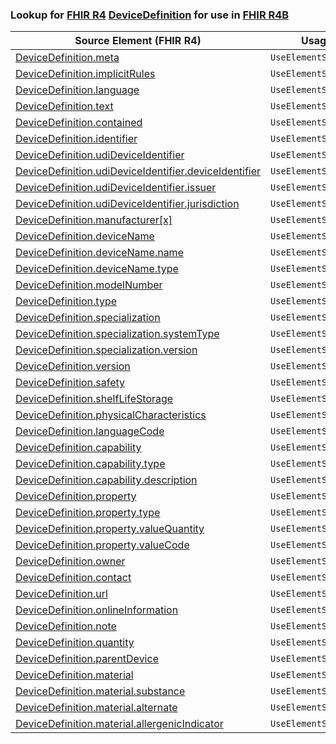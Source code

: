 ### Lookup for [FHIR R4](https://hl7.org/fhir/R4/) [DeviceDefinition](https://hl7.org/fhir/R4/DeviceDefinition.html) for use in [FHIR R4B](https://hl7.org/fhir/R4B/)

| Source Element (FHIR R4) | Usage | Target |
| -------------- | ----- | ------ |
| [DeviceDefinition.meta](https://hl7.org/fhir/R4/DeviceDefinition.html#resource) | `UseElementSameName` | [DeviceDefinition.meta](https://hl7.org/fhir/R4B/DeviceDefinition.html#resource) |
| [DeviceDefinition.implicitRules](https://hl7.org/fhir/R4/DeviceDefinition.html#resource) | `UseElementSameName` | [DeviceDefinition.implicitRules](https://hl7.org/fhir/R4B/DeviceDefinition.html#resource) |
| [DeviceDefinition.language](https://hl7.org/fhir/R4/DeviceDefinition.html#resource) | `UseElementSameName` | [DeviceDefinition.language](https://hl7.org/fhir/R4B/DeviceDefinition.html#resource) |
| [DeviceDefinition.text](https://hl7.org/fhir/R4/DeviceDefinition.html#resource) | `UseElementSameName` | [DeviceDefinition.text](https://hl7.org/fhir/R4B/DeviceDefinition.html#resource) |
| [DeviceDefinition.contained](https://hl7.org/fhir/R4/DeviceDefinition.html#resource) | `UseElementSameName` | [DeviceDefinition.contained](https://hl7.org/fhir/R4B/DeviceDefinition.html#resource) |
| [DeviceDefinition.identifier](https://hl7.org/fhir/R4/DeviceDefinition.html#resource) | `UseElementSameName` | [DeviceDefinition.identifier](https://hl7.org/fhir/R4B/DeviceDefinition.html#resource) |
| [DeviceDefinition.udiDeviceIdentifier](https://hl7.org/fhir/R4/DeviceDefinition.html#resource) | `UseElementSameName` | [DeviceDefinition.udiDeviceIdentifier](https://hl7.org/fhir/R4B/DeviceDefinition.html#resource) |
| [DeviceDefinition.udiDeviceIdentifier.deviceIdentifier](https://hl7.org/fhir/R4/DeviceDefinition.html#resource) | `UseElementSameName` | [DeviceDefinition.udiDeviceIdentifier.deviceIdentifier](https://hl7.org/fhir/R4B/DeviceDefinition.html#resource) |
| [DeviceDefinition.udiDeviceIdentifier.issuer](https://hl7.org/fhir/R4/DeviceDefinition.html#resource) | `UseElementSameName` | [DeviceDefinition.udiDeviceIdentifier.issuer](https://hl7.org/fhir/R4B/DeviceDefinition.html#resource) |
| [DeviceDefinition.udiDeviceIdentifier.jurisdiction](https://hl7.org/fhir/R4/DeviceDefinition.html#resource) | `UseElementSameName` | [DeviceDefinition.udiDeviceIdentifier.jurisdiction](https://hl7.org/fhir/R4B/DeviceDefinition.html#resource) |
| [DeviceDefinition.manufacturer[x]](https://hl7.org/fhir/R4/DeviceDefinition.html#resource) | `UseElementSameName` | [DeviceDefinition.manufacturer[x]](https://hl7.org/fhir/R4B/DeviceDefinition.html#resource) |
| [DeviceDefinition.deviceName](https://hl7.org/fhir/R4/DeviceDefinition.html#resource) | `UseElementSameName` | [DeviceDefinition.deviceName](https://hl7.org/fhir/R4B/DeviceDefinition.html#resource) |
| [DeviceDefinition.deviceName.name](https://hl7.org/fhir/R4/DeviceDefinition.html#resource) | `UseElementSameName` | [DeviceDefinition.deviceName.name](https://hl7.org/fhir/R4B/DeviceDefinition.html#resource) |
| [DeviceDefinition.deviceName.type](https://hl7.org/fhir/R4/DeviceDefinition.html#resource) | `UseElementSameName` | [DeviceDefinition.deviceName.type](https://hl7.org/fhir/R4B/DeviceDefinition.html#resource) |
| [DeviceDefinition.modelNumber](https://hl7.org/fhir/R4/DeviceDefinition.html#resource) | `UseElementSameName` | [DeviceDefinition.modelNumber](https://hl7.org/fhir/R4B/DeviceDefinition.html#resource) |
| [DeviceDefinition.type](https://hl7.org/fhir/R4/DeviceDefinition.html#resource) | `UseElementSameName` | [DeviceDefinition.type](https://hl7.org/fhir/R4B/DeviceDefinition.html#resource) |
| [DeviceDefinition.specialization](https://hl7.org/fhir/R4/DeviceDefinition.html#resource) | `UseElementSameName` | [DeviceDefinition.specialization](https://hl7.org/fhir/R4B/DeviceDefinition.html#resource) |
| [DeviceDefinition.specialization.systemType](https://hl7.org/fhir/R4/DeviceDefinition.html#resource) | `UseElementSameName` | [DeviceDefinition.specialization.systemType](https://hl7.org/fhir/R4B/DeviceDefinition.html#resource) |
| [DeviceDefinition.specialization.version](https://hl7.org/fhir/R4/DeviceDefinition.html#resource) | `UseElementSameName` | [DeviceDefinition.specialization.version](https://hl7.org/fhir/R4B/DeviceDefinition.html#resource) |
| [DeviceDefinition.version](https://hl7.org/fhir/R4/DeviceDefinition.html#resource) | `UseElementSameName` | [DeviceDefinition.version](https://hl7.org/fhir/R4B/DeviceDefinition.html#resource) |
| [DeviceDefinition.safety](https://hl7.org/fhir/R4/DeviceDefinition.html#resource) | `UseElementSameName` | [DeviceDefinition.safety](https://hl7.org/fhir/R4B/DeviceDefinition.html#resource) |
| [DeviceDefinition.shelfLifeStorage](https://hl7.org/fhir/R4/DeviceDefinition.html#resource) | `UseElementSameName` | [DeviceDefinition.shelfLifeStorage](https://hl7.org/fhir/R4B/DeviceDefinition.html#resource) |
| [DeviceDefinition.physicalCharacteristics](https://hl7.org/fhir/R4/DeviceDefinition.html#resource) | `UseElementSameName` | [DeviceDefinition.physicalCharacteristics](https://hl7.org/fhir/R4B/DeviceDefinition.html#resource) |
| [DeviceDefinition.languageCode](https://hl7.org/fhir/R4/DeviceDefinition.html#resource) | `UseElementSameName` | [DeviceDefinition.languageCode](https://hl7.org/fhir/R4B/DeviceDefinition.html#resource) |
| [DeviceDefinition.capability](https://hl7.org/fhir/R4/DeviceDefinition.html#resource) | `UseElementSameName` | [DeviceDefinition.capability](https://hl7.org/fhir/R4B/DeviceDefinition.html#resource) |
| [DeviceDefinition.capability.type](https://hl7.org/fhir/R4/DeviceDefinition.html#resource) | `UseElementSameName` | [DeviceDefinition.capability.type](https://hl7.org/fhir/R4B/DeviceDefinition.html#resource) |
| [DeviceDefinition.capability.description](https://hl7.org/fhir/R4/DeviceDefinition.html#resource) | `UseElementSameName` | [DeviceDefinition.capability.description](https://hl7.org/fhir/R4B/DeviceDefinition.html#resource) |
| [DeviceDefinition.property](https://hl7.org/fhir/R4/DeviceDefinition.html#resource) | `UseElementSameName` | [DeviceDefinition.property](https://hl7.org/fhir/R4B/DeviceDefinition.html#resource) |
| [DeviceDefinition.property.type](https://hl7.org/fhir/R4/DeviceDefinition.html#resource) | `UseElementSameName` | [DeviceDefinition.property.type](https://hl7.org/fhir/R4B/DeviceDefinition.html#resource) |
| [DeviceDefinition.property.valueQuantity](https://hl7.org/fhir/R4/DeviceDefinition.html#resource) | `UseElementSameName` | [DeviceDefinition.property.valueQuantity](https://hl7.org/fhir/R4B/DeviceDefinition.html#resource) |
| [DeviceDefinition.property.valueCode](https://hl7.org/fhir/R4/DeviceDefinition.html#resource) | `UseElementSameName` | [DeviceDefinition.property.valueCode](https://hl7.org/fhir/R4B/DeviceDefinition.html#resource) |
| [DeviceDefinition.owner](https://hl7.org/fhir/R4/DeviceDefinition.html#resource) | `UseElementSameName` | [DeviceDefinition.owner](https://hl7.org/fhir/R4B/DeviceDefinition.html#resource) |
| [DeviceDefinition.contact](https://hl7.org/fhir/R4/DeviceDefinition.html#resource) | `UseElementSameName` | [DeviceDefinition.contact](https://hl7.org/fhir/R4B/DeviceDefinition.html#resource) |
| [DeviceDefinition.url](https://hl7.org/fhir/R4/DeviceDefinition.html#resource) | `UseElementSameName` | [DeviceDefinition.url](https://hl7.org/fhir/R4B/DeviceDefinition.html#resource) |
| [DeviceDefinition.onlineInformation](https://hl7.org/fhir/R4/DeviceDefinition.html#resource) | `UseElementSameName` | [DeviceDefinition.onlineInformation](https://hl7.org/fhir/R4B/DeviceDefinition.html#resource) |
| [DeviceDefinition.note](https://hl7.org/fhir/R4/DeviceDefinition.html#resource) | `UseElementSameName` | [DeviceDefinition.note](https://hl7.org/fhir/R4B/DeviceDefinition.html#resource) |
| [DeviceDefinition.quantity](https://hl7.org/fhir/R4/DeviceDefinition.html#resource) | `UseElementSameName` | [DeviceDefinition.quantity](https://hl7.org/fhir/R4B/DeviceDefinition.html#resource) |
| [DeviceDefinition.parentDevice](https://hl7.org/fhir/R4/DeviceDefinition.html#resource) | `UseElementSameName` | [DeviceDefinition.parentDevice](https://hl7.org/fhir/R4B/DeviceDefinition.html#resource) |
| [DeviceDefinition.material](https://hl7.org/fhir/R4/DeviceDefinition.html#resource) | `UseElementSameName` | [DeviceDefinition.material](https://hl7.org/fhir/R4B/DeviceDefinition.html#resource) |
| [DeviceDefinition.material.substance](https://hl7.org/fhir/R4/DeviceDefinition.html#resource) | `UseElementSameName` | [DeviceDefinition.material.substance](https://hl7.org/fhir/R4B/DeviceDefinition.html#resource) |
| [DeviceDefinition.material.alternate](https://hl7.org/fhir/R4/DeviceDefinition.html#resource) | `UseElementSameName` | [DeviceDefinition.material.alternate](https://hl7.org/fhir/R4B/DeviceDefinition.html#resource) |
| [DeviceDefinition.material.allergenicIndicator](https://hl7.org/fhir/R4/DeviceDefinition.html#resource) | `UseElementSameName` | [DeviceDefinition.material.allergenicIndicator](https://hl7.org/fhir/R4B/DeviceDefinition.html#resource) |
